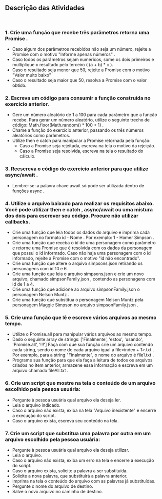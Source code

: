 ## Descrição das Atividades
<br>

### 1. Crie uma função que recebe três parâmetros retorna uma Promise .
* Caso algum dos parâmetros recebidos não seja um número, rejeite a Promise com o motivo "Informe apenas números" .
* Caso todos os parâmetros sejam numéricos, some os dois primeiros e multiplique o resultado pelo terceiro ( (a + b) * c ).
* Caso o resultado seja menor que 50, rejeite a Promise com o motivo "Valor muito baixo"
* Caso o resultado seja maior que 50, resolva a Promise com o valor obtido.

### 2. Escreva um código para consumir a função construída no exercício anterior.
* Gere um número aleatório de 1 a 100 para cada parâmetro que a função recebe. Para gerar um número aleatório, utilize o seguinte trecho de código: Math.floor(Math.random() * 100 + 1) .
* Chame a função do exercício anterior, passando os três números aleatórios como parâmetros.
* Utilize then e catch para manipular a Promise retornada pela função:
  * Caso a Promise seja rejeitada, escreva na tela o motivo da rejeição.
  * Caso a Promise seja resolvida, escreva na tela o resultado do cálculo.

### 3. Reescreva o código do exercício anterior para que utilize async/await .
* Lembre-se: a palavra chave await só pode ser utilizada dentro de funções async .

### 4. Utilize o arquivo baixado para realizar os requisitos abaixo. Você pode utilizar then e catch , async/await ou uma mistura dos dois para escrever seu código. Procure não utilizar callbacks.
* Crie uma função que leia todos os dados do arquivo e imprima cada personagem no formato id - Nome . Por exemplo: 1 - Homer Simpson .
* Crie uma função que receba o id de uma personagem como parâmetro e retorne uma Promise que é resolvida com os dados da personagem que possui o id informado. Caso não haja uma personagem com o id informado, rejeite a Promise com o motivo "id não encontrado".
* Crie uma função que altere o arquivo simpsons.json retirando os personagens com id 10 e 6.
* Crie uma função que leia o arquivo simpsons.json e crie um novo arquivo, chamado simpsonFamily.json , contendo as personagens com id de 1 a 4.
* Crie uma função que adicione ao arquivo simpsonFamily.json o personagem Nelson Muntz .
* Crie uma função que substitua o personagem Nelson Muntz pela personagem Maggie Simpson no arquivo simpsonFamily.json .

### 5. Crie uma função que lê e escreve vários arquivos ao mesmo tempo.
* Utilize o Promise.all para manipular vários arquivos ao mesmo tempo.
* Dado o seguinte array de strings: ['Finalmente', 'estou', 'usando', 'Promise.all', '!!!'] Faça com que sua função crie um arquivo contendo cada string, sendo o nome de cada arquivo igual a file<index + 1>.txt . Por exemplo, para a string "Finalmente", o nome do arquivo é file1.txt .
* Programe sua função para que ela faça a leitura de todos os arquivos criados no item anterior, armazene essa informação e escreva em um arquivo chamado fileAll.txt .

### 6. Crie um script que mostre na tela o conteúdo de um arquivo escolhido pela pessoa usuária:
* Pergunte à pessoa usuária qual arquivo ela deseja ler.
* Leia o arquivo indicado.
* Caso o arquivo não exista, exiba na tela "Arquivo inexistente" e encerre a execução do script.
* Caso o arquivo exista, escreva seu conteúdo na tela.

### 7. Crie um script que substitua uma palavra por outra em um arquivo escolhido pela pessoa usuária:
* Pergunte à pessoa usuária qual arquivo ela deseja utilizar.
* Leia o arquivo.
* Caso o arquivo não exista, exiba um erro na tela e encerre a execução do script.
* Caso o arquivo exista, solicite a palavra a ser substituída.
* Solicite a nova palavra, que substituirá a palavra anterior.
* Imprima na tela o conteúdo do arquivo com as palavras já substituídas.
* Pergunte o nome do arquivo de destino.
* Salve o novo arquivo no caminho de destino.
